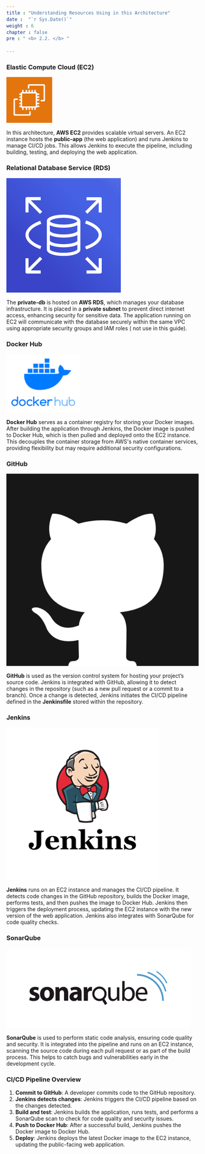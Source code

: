 ```yaml
---
title : "Understanding Resources Using in this Architecture"
date :  "`r Sys.Date()`" 
weight : 6 
chapter : false
pre : " <b> 2.2. </b> "

---
```


### Elastic Compute Cloud (EC2)

![image.png](./image.png)

In this architecture, **AWS EC2** provides scalable virtual servers. An EC2 instance hosts the **public-app** (the web application) and runs Jenkins to manage CI/CD jobs. This allows Jenkins to execute the pipeline, including building, testing, and deploying the web application.

### Relational Database Service (RDS)

![image.png](image1.png)

The **private-db** is hosted on **AWS RDS**, which manages your database infrastructure. It is placed in a **private subnet** to prevent direct internet access, enhancing security for sensitive data. The application running on EC2 will communicate with the database securely within the same VPC using appropriate security groups and IAM roles ( not use in this guide).

### Docker Hub

![image.png](image2.png)

**Docker Hub** serves as a container registry for storing your Docker images. After building the application through Jenkins, the Docker image is pushed to Docker Hub, which is then pulled and deployed onto the EC2 instance. This decouples the container storage from AWS's native container services, providing flexibility but may require additional security configurations.

### GitHub

![image.png](image3.png)

**GitHub** is used as the version control system for hosting your project’s source code. Jenkins is integrated with GitHub, allowing it to detect changes in the repository (such as a new pull request or a commit to a branch). Once a change is detected, Jenkins initiates the CI/CD pipeline defined in the **Jenkinsfile** stored within the repository.

### Jenkins

![image.png](image4.png)

**Jenkins** runs on an EC2 instance and manages the CI/CD pipeline. It detects code changes in the GitHub repository, builds the Docker image, performs tests, and then pushes the image to Docker Hub. Jenkins then triggers the deployment process, updating the EC2 instance with the new version of the web application. Jenkins also integrates with SonarQube for code quality checks.

### SonarQube

![image.png](image5.png)

**SonarQube** is used to perform static code analysis, ensuring code quality and security. It is integrated into the pipeline and runs on an EC2 instance, scanning the source code during each pull request or as part of the build process. This helps to catch bugs and vulnerabilities early in the development cycle.

### CI/CD Pipeline Overview

1. **Commit to GitHub**: A developer commits code to the GitHub repository.
2. **Jenkins detects changes**: Jenkins triggers the CI/CD pipeline based on the changes detected.
3. **Build and test**: Jenkins builds the application, runs tests, and performs a SonarQube scan to check for code quality and security issues.
4. **Push to Docker Hub**: After a successful build, Jenkins pushes the Docker image to Docker Hub.
5. **Deploy**: Jenkins deploys the latest Docker image to the EC2 instance, updating the public-facing web application.